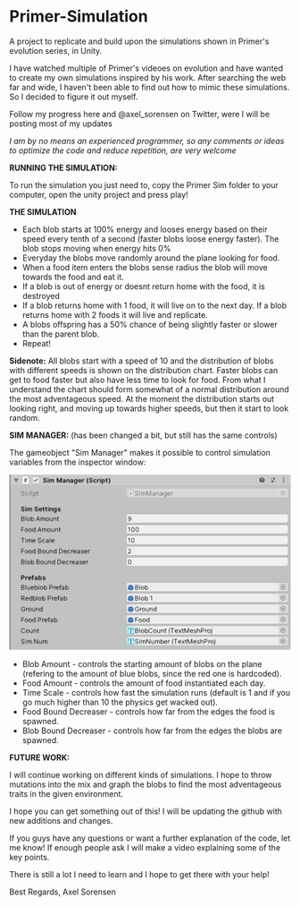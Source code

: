 # Primer-Simulation
A project to replicate and build upon the simulations shown in Primer's evolution series, in Unity.

I have watched multiple of Primer's videoes on evolution and have wanted to create my own simulations inspired by his work. 
After searching the web far and wide, I haven't been able to find out how to mimic these simulations.
So I decided to figure it out myself.

Follow my progress here and @axel_sorensen on Twitter, were I will be posting most of my updates

*I am by no means an experienced programmer, so any comments or ideas to optimize the code and reduce repetition, are very welcome*

**RUNNING THE SIMULATION:**

To run the simulation you just need to, copy the Primer Sim folder to your computer, open the unity project and press play!

**THE SIMULATION**

- Each blob starts at 100% energy and looses energy based on their speed every tenth of a second (faster blobs loose energy faster). 
The blob stops moving when energy hits 0%
- Everyday the blobs move randomly around the plane looking for food. 
- When a food item enters the blobs sense radius the blob will move towards the food and eat it.
- If a blob is out of energy or doesnt return home with the food, it is destroyed
- If a blob returns home with 1 food, it will live on to the next day. If a blob returns home with 2 foods it will live and replicate.
- A blobs offspring has a 50% chance of being slightly faster or slower than the parent blob.
- Repeat!

**Sidenote:**
All blobs start with a speed of 10 and the distribution of blobs with different speeds is shown on the distribution chart. 
Faster blobs can get to food faster but also have less time to look for food.
From what I understand the chart should form somewhat of a normal distribution around the most adventageous speed.
At the moment the distribution starts out looking right, and moving up towards higher speeds, but then it start to look random.

**SIM MANAGER:**
(has been changed a bit, but still has the same controls)

The gameobject "Sim Manager" makes it possible to control simulation variables from the inspector window:

<img src="Images/SimManager.jpg">

- Blob Amount - controls the starting amount of blobs on the plane (refering to the amount of blue blobs, since the red one is hardcoded).
- Food Amount - controls the amount of food instantiated each day.
- Time Scale - controls how fast the simulation runs (default is 1 and if you go much higher than 10 the physics get wacked out).
- Food Bound Decreaser - controls how far from the edges the food is spawned.
- Blob Bound Decreaser - controls how far from the edges the blobs are spawned.

**FUTURE WORK:**

I will continue working on different kinds of simulations. I hope to throw mutations into the mix and graph the blobs to find the most adventageous traits in the given environment.

I hope you can get something out of this! I will be updating the github with new additions and changes.

If you guys have any questions or want a further explanation of the code, let me know! If enough people ask I will make a video explaining some of the key points.

There is still a lot I need to learn and I hope to get there with your help!

Best Regards, 
Axel Sorensen


